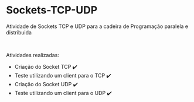 # Sockets-TCP-UDP
Atividade de Sockets TCP e UDP para a cadeira de Programação paralela e distribuida

<br>

Atividades realizadas: 
<ul>
  <li>Criação do Socket TCP ✔️</li>
  <li>Teste utilizando um client para o TCP ✔️</li>
  <li>Criação do Socket UDP ✔️</li>
  <li>Teste utilizando um client para o UDP ✔️</li>
</ul>
